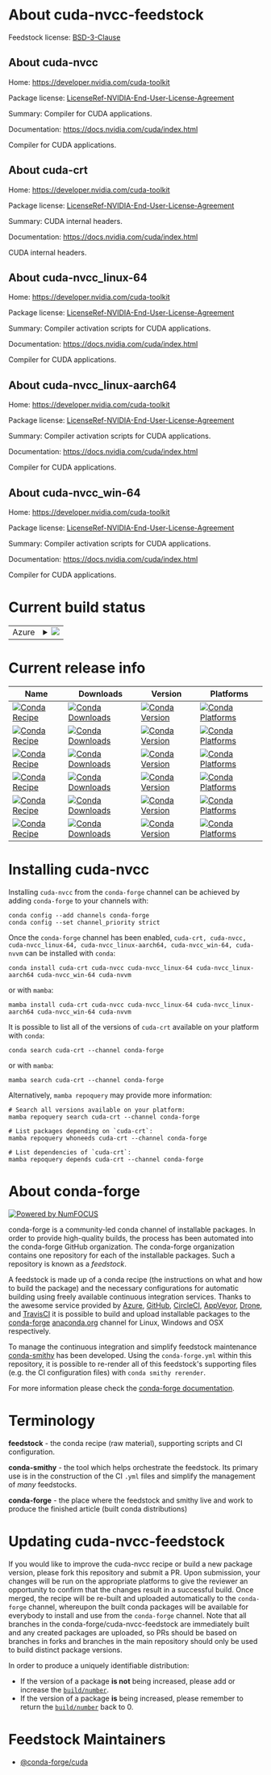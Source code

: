 About cuda-nvcc-feedstock
=========================

Feedstock license: [BSD-3-Clause](https://github.com/conda-forge/cuda-nvcc-feedstock/blob/main/LICENSE.txt)


About cuda-nvcc
---------------

Home: https://developer.nvidia.com/cuda-toolkit

Package license: [LicenseRef-NVIDIA-End-User-License-Agreement](https://docs.nvidia.com/cuda/eula/index.html)

Summary: Compiler for CUDA applications.

Documentation: https://docs.nvidia.com/cuda/index.html

Compiler for CUDA applications.


About cuda-crt
--------------

Home: https://developer.nvidia.com/cuda-toolkit

Package license: [LicenseRef-NVIDIA-End-User-License-Agreement](https://docs.nvidia.com/cuda/eula/index.html)

Summary: CUDA internal headers.

Documentation: https://docs.nvidia.com/cuda/index.html

CUDA internal headers.


About cuda-nvcc_linux-64
------------------------

Home: https://developer.nvidia.com/cuda-toolkit

Package license: [LicenseRef-NVIDIA-End-User-License-Agreement](https://docs.nvidia.com/cuda/eula/index.html)

Summary: Compiler activation scripts for CUDA applications.

Documentation: https://docs.nvidia.com/cuda/index.html

Compiler for CUDA applications.


About cuda-nvcc_linux-aarch64
-----------------------------

Home: https://developer.nvidia.com/cuda-toolkit

Package license: [LicenseRef-NVIDIA-End-User-License-Agreement](https://docs.nvidia.com/cuda/eula/index.html)

Summary: Compiler activation scripts for CUDA applications.

Documentation: https://docs.nvidia.com/cuda/index.html

Compiler for CUDA applications.


About cuda-nvcc_win-64
----------------------

Home: https://developer.nvidia.com/cuda-toolkit

Package license: [LicenseRef-NVIDIA-End-User-License-Agreement](https://docs.nvidia.com/cuda/eula/index.html)

Summary: Compiler activation scripts for CUDA applications.

Documentation: https://docs.nvidia.com/cuda/index.html

Compiler for CUDA applications.


Current build status
====================


<table>
    
  <tr>
    <td>Azure</td>
    <td>
      <details>
        <summary>
          <a href="https://dev.azure.com/conda-forge/feedstock-builds/_build/latest?definitionId=19219&branchName=main">
            <img src="https://dev.azure.com/conda-forge/feedstock-builds/_apis/build/status/cuda-nvcc-feedstock?branchName=main">
          </a>
        </summary>
        <table>
          <thead><tr><th>Variant</th><th>Status</th></tr></thead>
          <tbody><tr>
              <td>linux_64_DEFAULT_CUDAARCHS50-real;52-real;60-real;61-real;70-real;75-real;80-real;86-real;89-real;90DEFAULT_TORCH_CUDA_ARCH_LIST5.0;5.2;6.0;6.1;7.0;7.5;8.0;8.6;8.9;9.0+PTXarm_variant_targetNonecross_target_platformlinux-64</td>
              <td>
                <a href="https://dev.azure.com/conda-forge/feedstock-builds/_build/latest?definitionId=19219&branchName=main">
                  <img src="https://dev.azure.com/conda-forge/feedstock-builds/_apis/build/status/cuda-nvcc-feedstock?branchName=main&jobName=linux&configuration=linux%20linux_64_DEFAULT_CUDAARCHS50-real;52-real;60-real;61-real;70-real;75-real;80-real;86-real;89-real;90DEFAULT_TORCH_CUDA_ARCH_LIST5.0;5.2;6.0;6.1;7.0;7.5;8.0;8.6;8.9;9.0+PTXarm_variant_targetNonecross_target_platformlinux-64" alt="variant">
                </a>
              </td>
            </tr><tr>
              <td>linux_64_DEFAULT_CUDAARCHS50-real;5_hda574178f1</td>
              <td>
                <a href="https://dev.azure.com/conda-forge/feedstock-builds/_build/latest?definitionId=19219&branchName=main">
                  <img src="https://dev.azure.com/conda-forge/feedstock-builds/_apis/build/status/cuda-nvcc-feedstock?branchName=main&jobName=linux&configuration=linux%20linux_64_DEFAULT_CUDAARCHS50-real;5_hda574178f1" alt="variant">
                </a>
              </td>
            </tr><tr>
              <td>linux_64_DEFAULT_CUDAARCHS72-real;87DEFAULT_TORCH_CUDA_ARCH_LIST7.2;8.7+PTXarm_variant_targettegracross_target_platformlinux-aarch64</td>
              <td>
                <a href="https://dev.azure.com/conda-forge/feedstock-builds/_build/latest?definitionId=19219&branchName=main">
                  <img src="https://dev.azure.com/conda-forge/feedstock-builds/_apis/build/status/cuda-nvcc-feedstock?branchName=main&jobName=linux&configuration=linux%20linux_64_DEFAULT_CUDAARCHS72-real;87DEFAULT_TORCH_CUDA_ARCH_LIST7.2;8.7+PTXarm_variant_targettegracross_target_platformlinux-aarch64" alt="variant">
                </a>
              </td>
            </tr><tr>
              <td>linux_aarch64_DEFAULT_CUDAARCHS50-r_h87149aa4aa</td>
              <td>
                <a href="https://dev.azure.com/conda-forge/feedstock-builds/_build/latest?definitionId=19219&branchName=main">
                  <img src="https://dev.azure.com/conda-forge/feedstock-builds/_apis/build/status/cuda-nvcc-feedstock?branchName=main&jobName=linux&configuration=linux%20linux_aarch64_DEFAULT_CUDAARCHS50-r_h87149aa4aa" alt="variant">
                </a>
              </td>
            </tr><tr>
              <td>linux_aarch64_DEFAULT_CUDAARCHS72-real;87DEFAULT_TORCH_CUDA_ARCH_LIST7.2;8.7+PTXarm_variant_targettegracross_target_platformlinux-aarch64</td>
              <td>
                <a href="https://dev.azure.com/conda-forge/feedstock-builds/_build/latest?definitionId=19219&branchName=main">
                  <img src="https://dev.azure.com/conda-forge/feedstock-builds/_apis/build/status/cuda-nvcc-feedstock?branchName=main&jobName=linux&configuration=linux%20linux_aarch64_DEFAULT_CUDAARCHS72-real;87DEFAULT_TORCH_CUDA_ARCH_LIST7.2;8.7+PTXarm_variant_targettegracross_target_platformlinux-aarch64" alt="variant">
                </a>
              </td>
            </tr><tr>
              <td>win_64</td>
              <td>
                <a href="https://dev.azure.com/conda-forge/feedstock-builds/_build/latest?definitionId=19219&branchName=main">
                  <img src="https://dev.azure.com/conda-forge/feedstock-builds/_apis/build/status/cuda-nvcc-feedstock?branchName=main&jobName=win&configuration=win%20win_64_" alt="variant">
                </a>
              </td>
            </tr>
          </tbody>
        </table>
      </details>
    </td>
  </tr>
</table>

Current release info
====================

| Name | Downloads | Version | Platforms |
| --- | --- | --- | --- |
| [![Conda Recipe](https://img.shields.io/badge/recipe-cuda--crt-green.svg)](https://anaconda.org/conda-forge/cuda-crt) | [![Conda Downloads](https://img.shields.io/conda/dn/conda-forge/cuda-crt.svg)](https://anaconda.org/conda-forge/cuda-crt) | [![Conda Version](https://img.shields.io/conda/vn/conda-forge/cuda-crt.svg)](https://anaconda.org/conda-forge/cuda-crt) | [![Conda Platforms](https://img.shields.io/conda/pn/conda-forge/cuda-crt.svg)](https://anaconda.org/conda-forge/cuda-crt) |
| [![Conda Recipe](https://img.shields.io/badge/recipe-cuda--nvcc-green.svg)](https://anaconda.org/conda-forge/cuda-nvcc) | [![Conda Downloads](https://img.shields.io/conda/dn/conda-forge/cuda-nvcc.svg)](https://anaconda.org/conda-forge/cuda-nvcc) | [![Conda Version](https://img.shields.io/conda/vn/conda-forge/cuda-nvcc.svg)](https://anaconda.org/conda-forge/cuda-nvcc) | [![Conda Platforms](https://img.shields.io/conda/pn/conda-forge/cuda-nvcc.svg)](https://anaconda.org/conda-forge/cuda-nvcc) |
| [![Conda Recipe](https://img.shields.io/badge/recipe-cuda--nvcc_linux--64-green.svg)](https://anaconda.org/conda-forge/cuda-nvcc_linux-64) | [![Conda Downloads](https://img.shields.io/conda/dn/conda-forge/cuda-nvcc_linux-64.svg)](https://anaconda.org/conda-forge/cuda-nvcc_linux-64) | [![Conda Version](https://img.shields.io/conda/vn/conda-forge/cuda-nvcc_linux-64.svg)](https://anaconda.org/conda-forge/cuda-nvcc_linux-64) | [![Conda Platforms](https://img.shields.io/conda/pn/conda-forge/cuda-nvcc_linux-64.svg)](https://anaconda.org/conda-forge/cuda-nvcc_linux-64) |
| [![Conda Recipe](https://img.shields.io/badge/recipe-cuda--nvcc_linux--aarch64-green.svg)](https://anaconda.org/conda-forge/cuda-nvcc_linux-aarch64) | [![Conda Downloads](https://img.shields.io/conda/dn/conda-forge/cuda-nvcc_linux-aarch64.svg)](https://anaconda.org/conda-forge/cuda-nvcc_linux-aarch64) | [![Conda Version](https://img.shields.io/conda/vn/conda-forge/cuda-nvcc_linux-aarch64.svg)](https://anaconda.org/conda-forge/cuda-nvcc_linux-aarch64) | [![Conda Platforms](https://img.shields.io/conda/pn/conda-forge/cuda-nvcc_linux-aarch64.svg)](https://anaconda.org/conda-forge/cuda-nvcc_linux-aarch64) |
| [![Conda Recipe](https://img.shields.io/badge/recipe-cuda--nvcc_win--64-green.svg)](https://anaconda.org/conda-forge/cuda-nvcc_win-64) | [![Conda Downloads](https://img.shields.io/conda/dn/conda-forge/cuda-nvcc_win-64.svg)](https://anaconda.org/conda-forge/cuda-nvcc_win-64) | [![Conda Version](https://img.shields.io/conda/vn/conda-forge/cuda-nvcc_win-64.svg)](https://anaconda.org/conda-forge/cuda-nvcc_win-64) | [![Conda Platforms](https://img.shields.io/conda/pn/conda-forge/cuda-nvcc_win-64.svg)](https://anaconda.org/conda-forge/cuda-nvcc_win-64) |
| [![Conda Recipe](https://img.shields.io/badge/recipe-cuda--nvvm-green.svg)](https://anaconda.org/conda-forge/cuda-nvvm) | [![Conda Downloads](https://img.shields.io/conda/dn/conda-forge/cuda-nvvm.svg)](https://anaconda.org/conda-forge/cuda-nvvm) | [![Conda Version](https://img.shields.io/conda/vn/conda-forge/cuda-nvvm.svg)](https://anaconda.org/conda-forge/cuda-nvvm) | [![Conda Platforms](https://img.shields.io/conda/pn/conda-forge/cuda-nvvm.svg)](https://anaconda.org/conda-forge/cuda-nvvm) |

Installing cuda-nvcc
====================

Installing `cuda-nvcc` from the `conda-forge` channel can be achieved by adding `conda-forge` to your channels with:

```
conda config --add channels conda-forge
conda config --set channel_priority strict
```

Once the `conda-forge` channel has been enabled, `cuda-crt, cuda-nvcc, cuda-nvcc_linux-64, cuda-nvcc_linux-aarch64, cuda-nvcc_win-64, cuda-nvvm` can be installed with `conda`:

```
conda install cuda-crt cuda-nvcc cuda-nvcc_linux-64 cuda-nvcc_linux-aarch64 cuda-nvcc_win-64 cuda-nvvm
```

or with `mamba`:

```
mamba install cuda-crt cuda-nvcc cuda-nvcc_linux-64 cuda-nvcc_linux-aarch64 cuda-nvcc_win-64 cuda-nvvm
```

It is possible to list all of the versions of `cuda-crt` available on your platform with `conda`:

```
conda search cuda-crt --channel conda-forge
```

or with `mamba`:

```
mamba search cuda-crt --channel conda-forge
```

Alternatively, `mamba repoquery` may provide more information:

```
# Search all versions available on your platform:
mamba repoquery search cuda-crt --channel conda-forge

# List packages depending on `cuda-crt`:
mamba repoquery whoneeds cuda-crt --channel conda-forge

# List dependencies of `cuda-crt`:
mamba repoquery depends cuda-crt --channel conda-forge
```


About conda-forge
=================

[![Powered by
NumFOCUS](https://img.shields.io/badge/powered%20by-NumFOCUS-orange.svg?style=flat&colorA=E1523D&colorB=007D8A)](https://numfocus.org)

conda-forge is a community-led conda channel of installable packages.
In order to provide high-quality builds, the process has been automated into the
conda-forge GitHub organization. The conda-forge organization contains one repository
for each of the installable packages. Such a repository is known as a *feedstock*.

A feedstock is made up of a conda recipe (the instructions on what and how to build
the package) and the necessary configurations for automatic building using freely
available continuous integration services. Thanks to the awesome service provided by
[Azure](https://azure.microsoft.com/en-us/services/devops/), [GitHub](https://github.com/),
[CircleCI](https://circleci.com/), [AppVeyor](https://www.appveyor.com/),
[Drone](https://cloud.drone.io/welcome), and [TravisCI](https://travis-ci.com/)
it is possible to build and upload installable packages to the
[conda-forge](https://anaconda.org/conda-forge) [anaconda.org](https://anaconda.org/)
channel for Linux, Windows and OSX respectively.

To manage the continuous integration and simplify feedstock maintenance
[conda-smithy](https://github.com/conda-forge/conda-smithy) has been developed.
Using the ``conda-forge.yml`` within this repository, it is possible to re-render all of
this feedstock's supporting files (e.g. the CI configuration files) with ``conda smithy rerender``.

For more information please check the [conda-forge documentation](https://conda-forge.org/docs/).

Terminology
===========

**feedstock** - the conda recipe (raw material), supporting scripts and CI configuration.

**conda-smithy** - the tool which helps orchestrate the feedstock.
                   Its primary use is in the construction of the CI ``.yml`` files
                   and simplify the management of *many* feedstocks.

**conda-forge** - the place where the feedstock and smithy live and work to
                  produce the finished article (built conda distributions)


Updating cuda-nvcc-feedstock
============================

If you would like to improve the cuda-nvcc recipe or build a new
package version, please fork this repository and submit a PR. Upon submission,
your changes will be run on the appropriate platforms to give the reviewer an
opportunity to confirm that the changes result in a successful build. Once
merged, the recipe will be re-built and uploaded automatically to the
`conda-forge` channel, whereupon the built conda packages will be available for
everybody to install and use from the `conda-forge` channel.
Note that all branches in the conda-forge/cuda-nvcc-feedstock are
immediately built and any created packages are uploaded, so PRs should be based
on branches in forks and branches in the main repository should only be used to
build distinct package versions.

In order to produce a uniquely identifiable distribution:
 * If the version of a package **is not** being increased, please add or increase
   the [``build/number``](https://docs.conda.io/projects/conda-build/en/latest/resources/define-metadata.html#build-number-and-string).
 * If the version of a package **is** being increased, please remember to return
   the [``build/number``](https://docs.conda.io/projects/conda-build/en/latest/resources/define-metadata.html#build-number-and-string)
   back to 0.

Feedstock Maintainers
=====================

* [@conda-forge/cuda](https://github.com/orgs/conda-forge/teams/cuda/)

